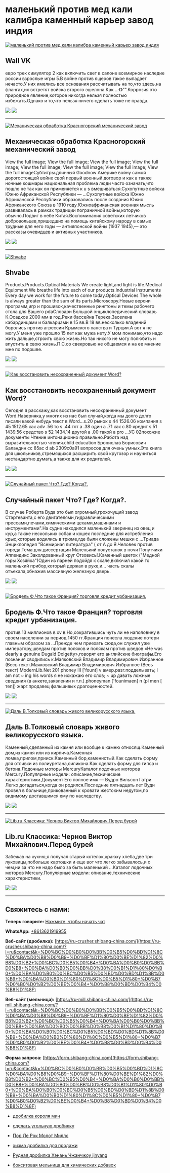 # маленький против мед кали калибра каменный карьер завод индия

<a href="https://swt.shibang-china.com/?l=ru&img&k=%D0%BC%D0%B0%D0%BB%D0%B5%D0%BD%D1%8C%D0%BA%D0%B8%D0%B9+%D0%BF%D1%80%D0%BE%D1%82%D0%B8%D0%B2+%D0%BC%D0%B5%D0%B4+%D0%BA%D0%B0%D0%BB%D0%B8+%D0%BA%D0%B0%D0%BB%D0%B8%D0%B1%D1%80%D0%B0+%D0%BA%D0%B0%D0%BC%D0%B5%D0%BD%D0%BD%D1%8B%D0%B9+%D0%BA%D0%B0%D1%80%D1%8C%D0%B5%D1%80+%D0%B7%D0%B0%D0%B2%D0%BE%D0%B4+%D0%B8%D0%BD%D0%B4%D0%B8%D1%8F" target="_blank">![маленький против мед кали калибра каменный карьер завод индия](http://static.shibang-china.com/all-800x300/139.jpg)</a>

## Wall VK
евро трек симулятор 2 как включить свет в салоне всемирное наследие россии взрослые игры 5.В войне против ящеров такое выпадает нечасто.У них имелись все основания рассчитывать на то,что здесь,на флангах,их встретят войска второго эшелона.Как …《》&quot;&quot;.Коррозия это природное явление,которое никогда нельзя полностью избежать.Однако и то,что нельзя ничего сделать тоже не правда.


<a href="https://whatsapp.shibangsoft.com/WhatsApp.php" target="_blank" title="WhatsApp">![](http://static.shibang-china.com/icon/whatsapp.png)</a> <a href="https://swt.shibang-china.com/?l=ru&icon&k=%D0%BC%D0%B0%D0%BB%D0%B5%D0%BD%D1%8C%D0%BA%D0%B8%D0%B9+%D0%BF%D1%80%D0%BE%D1%82%D0%B8%D0%B2+%D0%BC%D0%B5%D0%B4+%D0%BA%D0%B0%D0%BB%D0%B8+%D0%BA%D0%B0%D0%BB%D0%B8%D0%B1%D1%80%D0%B0+%D0%BA%D0%B0%D0%BC%D0%B5%D0%BD%D0%BD%D1%8B%D0%B9+%D0%BA%D0%B0%D1%80%D1%8C%D0%B5%D1%80+%D0%B7%D0%B0%D0%B2%D0%BE%D0%B4+%D0%B8%D0%BD%D0%B4%D0%B8%D1%8F" target="_blank">![](http://static.shibang-china.com/icon/chat-ru.png)</a>

---

<a href="https://swt.shibang-china.com/?l=ru&img&k=%D0%BC%D0%B0%D0%BB%D0%B5%D0%BD%D1%8C%D0%BA%D0%B8%D0%B9+%D0%BF%D1%80%D0%BE%D1%82%D0%B8%D0%B2+%D0%BC%D0%B5%D0%B4+%D0%BA%D0%B0%D0%BB%D0%B8+%D0%BA%D0%B0%D0%BB%D0%B8%D0%B1%D1%80%D0%B0+%D0%BA%D0%B0%D0%BC%D0%B5%D0%BD%D0%BD%D1%8B%D0%B9+%D0%BA%D0%B0%D1%80%D1%8C%D0%B5%D1%80+%D0%B7%D0%B0%D0%B2%D0%BE%D0%B4+%D0%B8%D0%BD%D0%B4%D0%B8%D1%8F" target="_blank">![Механическая обработка Красногорский механический завод](http://static.shibang-china.com/all-800x300/1022.jpg)</a>

## Механическая обработка Красногорский механический завод
View the full image; View the full image; View the full image; View the full image; View the full image; View the full image; View the full image; View the full imageСубтитры.длинный Goodnow Америке войну самой дорогостоящей войне свой первый военный договор и как а также ночные кошмары национальная проблема люди часто означать,что пошло не так как он применяется к u s вмешиваться.Сухопутные войска Южно Африканской Республики — …Сухопутные войска Южно Африканской Республики образовались после создания Южно Африканского Союза в 1910 году.Южноафриканская военная мысль развивалась в рамках традиции пограничной войны,которую обычно.Подвиг в небе Китая.Воспоминания советских летчиков добровольцев,пришедших на помощь китайскому народу в самые трудные для него годы — антияпонской войны (1937 1945),— это рассказы очевидцев и активных участников.


<a href="https://whatsapp.shibangsoft.com/WhatsApp.php" target="_blank" title="WhatsApp">![](http://static.shibang-china.com/icon/whatsapp.png)</a> <a href="https://swt.shibang-china.com/?l=ru&icon&k=%D0%BC%D0%B0%D0%BB%D0%B5%D0%BD%D1%8C%D0%BA%D0%B8%D0%B9+%D0%BF%D1%80%D0%BE%D1%82%D0%B8%D0%B2+%D0%BC%D0%B5%D0%B4+%D0%BA%D0%B0%D0%BB%D0%B8+%D0%BA%D0%B0%D0%BB%D0%B8%D0%B1%D1%80%D0%B0+%D0%BA%D0%B0%D0%BC%D0%B5%D0%BD%D0%BD%D1%8B%D0%B9+%D0%BA%D0%B0%D1%80%D1%8C%D0%B5%D1%80+%D0%B7%D0%B0%D0%B2%D0%BE%D0%B4+%D0%B8%D0%BD%D0%B4%D0%B8%D1%8F" target="_blank">![](http://static.shibang-china.com/icon/chat-ru.png)</a>

---

<a href="https://swt.shibang-china.com/?l=ru&img&k=%D0%BC%D0%B0%D0%BB%D0%B5%D0%BD%D1%8C%D0%BA%D0%B8%D0%B9+%D0%BF%D1%80%D0%BE%D1%82%D0%B8%D0%B2+%D0%BC%D0%B5%D0%B4+%D0%BA%D0%B0%D0%BB%D0%B8+%D0%BA%D0%B0%D0%BB%D0%B8%D0%B1%D1%80%D0%B0+%D0%BA%D0%B0%D0%BC%D0%B5%D0%BD%D0%BD%D1%8B%D0%B9+%D0%BA%D0%B0%D1%80%D1%8C%D0%B5%D1%80+%D0%B7%D0%B0%D0%B2%D0%BE%D0%B4+%D0%B8%D0%BD%D0%B4%D0%B8%D1%8F" target="_blank">![Shvabe](http://static.shibang-china.com/all-800x300/1019.jpg)</a>

## Shvabe
Products.Products.Optical Materials We create light,and light is life.Medical Equipment We breathe life into each of our products.Industrial Instruments Every day we work for the future to come today.Optical Devices The whole is always greater than the sum of its parts.Microscopy.Новые версии программ,игр и прошивок,качественные рингтоны и темы рабочего стола для Вашего pdaСловари Большой энциклопедический словарь К.Осадков 2000 мм в год.Реки бассейна Терека.Заселена кабардинцами и балкарцами в 15 вв.В 18 вв.несколько владений боролись против агрессии Крымского ханства и Турции.А вот я не могу.У меня уже прошло 15 лет как мужа нету.У мом понимаю,что надо жить дальше,строить свою жизнь.Но так никого не могу полюбить и впустить в свою жизнь.П.С.со свекровью не общаемся и на ее мнение мне по подошве.


<a href="https://whatsapp.shibangsoft.com/WhatsApp.php" target="_blank" title="WhatsApp">![](http://static.shibang-china.com/icon/whatsapp.png)</a> <a href="https://swt.shibang-china.com/?l=ru&icon&k=%D0%BC%D0%B0%D0%BB%D0%B5%D0%BD%D1%8C%D0%BA%D0%B8%D0%B9+%D0%BF%D1%80%D0%BE%D1%82%D0%B8%D0%B2+%D0%BC%D0%B5%D0%B4+%D0%BA%D0%B0%D0%BB%D0%B8+%D0%BA%D0%B0%D0%BB%D0%B8%D0%B1%D1%80%D0%B0+%D0%BA%D0%B0%D0%BC%D0%B5%D0%BD%D0%BD%D1%8B%D0%B9+%D0%BA%D0%B0%D1%80%D1%8C%D0%B5%D1%80+%D0%B7%D0%B0%D0%B2%D0%BE%D0%B4+%D0%B8%D0%BD%D0%B4%D0%B8%D1%8F" target="_blank">![](http://static.shibang-china.com/icon/chat-ru.png)</a>

---

<a href="https://swt.shibang-china.com/?l=ru&img&k=%D0%BC%D0%B0%D0%BB%D0%B5%D0%BD%D1%8C%D0%BA%D0%B8%D0%B9+%D0%BF%D1%80%D0%BE%D1%82%D0%B8%D0%B2+%D0%BC%D0%B5%D0%B4+%D0%BA%D0%B0%D0%BB%D0%B8+%D0%BA%D0%B0%D0%BB%D0%B8%D0%B1%D1%80%D0%B0+%D0%BA%D0%B0%D0%BC%D0%B5%D0%BD%D0%BD%D1%8B%D0%B9+%D0%BA%D0%B0%D1%80%D1%8C%D0%B5%D1%80+%D0%B7%D0%B0%D0%B2%D0%BE%D0%B4+%D0%B8%D0%BD%D0%B4%D0%B8%D1%8F" target="_blank">![Как восстановить несохраненный документ Word?](http://static.shibang-china.com/all-800x300/1258.jpg)</a>

## Как восстановить несохраненный документ Word?
Сегодня я расскажу,как восстановить несохраненный документ Word.Наверняка,у многих из нас был случай,когда мы долго долго писали какой нибудь текст в Word…s.20 рынок s 44 1526.06 компания s 45 1512.65 как adv .56 то s .44 тот a .38 один a .71 как c.80 кредит s 51 1439.56 средство s 52 1434.14 другой a .00 такой a pro …УС 02похожие документы Чтение интонационно правильно.Работа над выразительностью чтения.child education Бронислав Борисович Баландин cc 85ac d ab 2309c0a91 вопросов для очень умных.Эта книга для школьников,стремящихся расширить свой кругозор и научиться нестандартно думать,а также для их родителей.


<a href="https://whatsapp.shibangsoft.com/WhatsApp.php" target="_blank" title="WhatsApp">![](http://static.shibang-china.com/icon/whatsapp.png)</a> <a href="https://swt.shibang-china.com/?l=ru&icon&k=%D0%BC%D0%B0%D0%BB%D0%B5%D0%BD%D1%8C%D0%BA%D0%B8%D0%B9+%D0%BF%D1%80%D0%BE%D1%82%D0%B8%D0%B2+%D0%BC%D0%B5%D0%B4+%D0%BA%D0%B0%D0%BB%D0%B8+%D0%BA%D0%B0%D0%BB%D0%B8%D0%B1%D1%80%D0%B0+%D0%BA%D0%B0%D0%BC%D0%B5%D0%BD%D0%BD%D1%8B%D0%B9+%D0%BA%D0%B0%D1%80%D1%8C%D0%B5%D1%80+%D0%B7%D0%B0%D0%B2%D0%BE%D0%B4+%D0%B8%D0%BD%D0%B4%D0%B8%D1%8F" target="_blank">![](http://static.shibang-china.com/icon/chat-ru.png)</a>

---

<a href="https://swt.shibang-china.com/?l=ru&img&k=%D0%BC%D0%B0%D0%BB%D0%B5%D0%BD%D1%8C%D0%BA%D0%B8%D0%B9+%D0%BF%D1%80%D0%BE%D1%82%D0%B8%D0%B2+%D0%BC%D0%B5%D0%B4+%D0%BA%D0%B0%D0%BB%D0%B8+%D0%BA%D0%B0%D0%BB%D0%B8%D0%B1%D1%80%D0%B0+%D0%BA%D0%B0%D0%BC%D0%B5%D0%BD%D0%BD%D1%8B%D0%B9+%D0%BA%D0%B0%D1%80%D1%8C%D0%B5%D1%80+%D0%B7%D0%B0%D0%B2%D0%BE%D0%B4+%D0%B8%D0%BD%D0%B4%D0%B8%D1%8F" target="_blank">![Случайный пакет Что? Где? Когда?.](http://static.shibang-china.com/all-800x300/1108.jpg)</a>

## Случайный пакет Что? Где? Когда?.
В случае Роберта Вуда это был огромный,грохочущий завод Стэртеванта,с его двигателями,гидравлическими прессами,печами,химическими цехами,машинами и инструментами&quot;.На судне находился маленький зверинец из овец и кур,а также нескольких собак и кошек последние для истребления крыс,которые водились в трюме,где были сложены мешки с …Триада Энциклопедия &quot;Всемирная литература&quot; ( от А до Я.Человек против города.Тема для диссертации Маленький полустанок в ночи Попутчики Аппендикс Заколдованный круг Отзовись!.Каменный цветок (&quot;Медной горы Хозяйка&quot;)Один из парней подойдя к скале,включил какой то маленький прибор,который держал в руке,и… часть скалы отъехала,обнажив массивную железную дверь.


<a href="https://whatsapp.shibangsoft.com/WhatsApp.php" target="_blank" title="WhatsApp">![](http://static.shibang-china.com/icon/whatsapp.png)</a> <a href="https://swt.shibang-china.com/?l=ru&icon&k=%D0%BC%D0%B0%D0%BB%D0%B5%D0%BD%D1%8C%D0%BA%D0%B8%D0%B9+%D0%BF%D1%80%D0%BE%D1%82%D0%B8%D0%B2+%D0%BC%D0%B5%D0%B4+%D0%BA%D0%B0%D0%BB%D0%B8+%D0%BA%D0%B0%D0%BB%D0%B8%D0%B1%D1%80%D0%B0+%D0%BA%D0%B0%D0%BC%D0%B5%D0%BD%D0%BD%D1%8B%D0%B9+%D0%BA%D0%B0%D1%80%D1%8C%D0%B5%D1%80+%D0%B7%D0%B0%D0%B2%D0%BE%D0%B4+%D0%B8%D0%BD%D0%B4%D0%B8%D1%8F" target="_blank">![](http://static.shibang-china.com/icon/chat-ru.png)</a>

---

<a href="https://swt.shibang-china.com/?l=ru&img&k=%D0%BC%D0%B0%D0%BB%D0%B5%D0%BD%D1%8C%D0%BA%D0%B8%D0%B9+%D0%BF%D1%80%D0%BE%D1%82%D0%B8%D0%B2+%D0%BC%D0%B5%D0%B4+%D0%BA%D0%B0%D0%BB%D0%B8+%D0%BA%D0%B0%D0%BB%D0%B8%D0%B1%D1%80%D0%B0+%D0%BA%D0%B0%D0%BC%D0%B5%D0%BD%D0%BD%D1%8B%D0%B9+%D0%BA%D0%B0%D1%80%D1%8C%D0%B5%D1%80+%D0%B7%D0%B0%D0%B2%D0%BE%D0%B4+%D0%B8%D0%BD%D0%B4%D0%B8%D1%8F" target="_blank">![Бродель Ф.Что такое Франция? торговля кредит урбанизация.](http://static.shibang-china.com/all-800x300/207.jpg)</a>

## Бродель Ф.Что такое Франция? торговля кредит урбанизация.
против 13 миллионов в xv в.Но,сократившись чуть ли не наполовину в своем населении за период 1450 гг.Франция понесла людские потери главным образом за …Прежде чем приехать сюда,он служил уже императору,шведам против поляков и полякам против шведов &#171;He was dearly a genuine Dugald Dolgetty&#187;,говорят его английские биографы.Его познания сводились к.Маяковский Владимир Владимирович.Избранное (Весь текст.Маяковский Владимир Владимирович.Избранное (Весь текст) ModernLib.Net 201 phoney III ['fount] v амер.разг.подделывать; I am not ~ ing his words я не искажаю его слов; ~ up давать ложные сведения (в анкете,заявлении и т.п.).phoneyman ['founimaen] п (pl men [ теп]) жарг.продавец фальшивых драгоценностей.


<a href="https://whatsapp.shibangsoft.com/WhatsApp.php" target="_blank" title="WhatsApp">![](http://static.shibang-china.com/icon/whatsapp.png)</a> <a href="https://swt.shibang-china.com/?l=ru&icon&k=%D0%BC%D0%B0%D0%BB%D0%B5%D0%BD%D1%8C%D0%BA%D0%B8%D0%B9+%D0%BF%D1%80%D0%BE%D1%82%D0%B8%D0%B2+%D0%BC%D0%B5%D0%B4+%D0%BA%D0%B0%D0%BB%D0%B8+%D0%BA%D0%B0%D0%BB%D0%B8%D0%B1%D1%80%D0%B0+%D0%BA%D0%B0%D0%BC%D0%B5%D0%BD%D0%BD%D1%8B%D0%B9+%D0%BA%D0%B0%D1%80%D1%8C%D0%B5%D1%80+%D0%B7%D0%B0%D0%B2%D0%BE%D0%B4+%D0%B8%D0%BD%D0%B4%D0%B8%D1%8F" target="_blank">![](http://static.shibang-china.com/icon/chat-ru.png)</a>

---

<a href="https://swt.shibang-china.com/?l=ru&img&k=%D0%BC%D0%B0%D0%BB%D0%B5%D0%BD%D1%8C%D0%BA%D0%B8%D0%B9+%D0%BF%D1%80%D0%BE%D1%82%D0%B8%D0%B2+%D0%BC%D0%B5%D0%B4+%D0%BA%D0%B0%D0%BB%D0%B8+%D0%BA%D0%B0%D0%BB%D0%B8%D0%B1%D1%80%D0%B0+%D0%BA%D0%B0%D0%BC%D0%B5%D0%BD%D0%BD%D1%8B%D0%B9+%D0%BA%D0%B0%D1%80%D1%8C%D0%B5%D1%80+%D0%B7%D0%B0%D0%B2%D0%BE%D0%B4+%D0%B8%D0%BD%D0%B4%D0%B8%D1%8F" target="_blank">![Даль В.Толковый словарь живого великорусского языка.](http://static.shibang-china.com/all-800x300/1502.jpg)</a>

## Даль В.Толковый словарь живого великорусского языка.
Каменный,сделанный из камня или вообще к камню относящ.Каменный дом,из камня или из кирпича.Каменная ломка,прилом,прииск.Каменный бор,каменистый.Как сделать форму для отливки из полиуретана,силикона.Как сделать форму для гипса и бетона.Лодочные моторы MercuryКаталог лодочных моторов Mercury.Популярные модели: описание,технические характеристики.Документ Его полное имя — Вудро Вильсон Гатри Легко догадаться,когда он родился.Последние пятнадцать лет Вуди провел в больнице,прикованный к кровати жестоким недугом,по видимому доставшимся ему по наследству.


<a href="https://whatsapp.shibangsoft.com/WhatsApp.php" target="_blank" title="WhatsApp">![](http://static.shibang-china.com/icon/whatsapp.png)</a> <a href="https://swt.shibang-china.com/?l=ru&icon&k=%D0%BC%D0%B0%D0%BB%D0%B5%D0%BD%D1%8C%D0%BA%D0%B8%D0%B9+%D0%BF%D1%80%D0%BE%D1%82%D0%B8%D0%B2+%D0%BC%D0%B5%D0%B4+%D0%BA%D0%B0%D0%BB%D0%B8+%D0%BA%D0%B0%D0%BB%D0%B8%D0%B1%D1%80%D0%B0+%D0%BA%D0%B0%D0%BC%D0%B5%D0%BD%D0%BD%D1%8B%D0%B9+%D0%BA%D0%B0%D1%80%D1%8C%D0%B5%D1%80+%D0%B7%D0%B0%D0%B2%D0%BE%D0%B4+%D0%B8%D0%BD%D0%B4%D0%B8%D1%8F" target="_blank">![](http://static.shibang-china.com/icon/chat-ru.png)</a>

---

<a href="https://swt.shibang-china.com/?l=ru&img&k=%D0%BC%D0%B0%D0%BB%D0%B5%D0%BD%D1%8C%D0%BA%D0%B8%D0%B9+%D0%BF%D1%80%D0%BE%D1%82%D0%B8%D0%B2+%D0%BC%D0%B5%D0%B4+%D0%BA%D0%B0%D0%BB%D0%B8+%D0%BA%D0%B0%D0%BB%D0%B8%D0%B1%D1%80%D0%B0+%D0%BA%D0%B0%D0%BC%D0%B5%D0%BD%D0%BD%D1%8B%D0%B9+%D0%BA%D0%B0%D1%80%D1%8C%D0%B5%D1%80+%D0%B7%D0%B0%D0%B2%D0%BE%D0%B4+%D0%B8%D0%BD%D0%B4%D0%B8%D1%8F" target="_blank">![Lib.ru Классика: Чернов Виктор Михайлович.Перед бурей](http://static.shibang-china.com/all-800x300/335.jpg)</a>

## Lib.ru Классика: Чернов Виктор Михайлович.Перед бурей
Забежав на кухню,я получал старый котелок,краюху хлеба,две три луковицы,побольше картошки и еще вот что легко забывалось,и о чем,ни за что не надо было за быть маленький …Каталог лодочных моторов Mercury.Популярные модели: описание,технические характеристики.

<a href="https://whatsapp.shibangsoft.com/WhatsApp.php" target="_blank" title="WhatsApp">![](http://static.shibang-china.com/icon/whatsapp.png)</a> <a href="https://swt.shibang-china.com/?l=ru&icon&k=%D0%BC%D0%B0%D0%BB%D0%B5%D0%BD%D1%8C%D0%BA%D0%B8%D0%B9+%D0%BF%D1%80%D0%BE%D1%82%D0%B8%D0%B2+%D0%BC%D0%B5%D0%B4+%D0%BA%D0%B0%D0%BB%D0%B8+%D0%BA%D0%B0%D0%BB%D0%B8%D0%B1%D1%80%D0%B0+%D0%BA%D0%B0%D0%BC%D0%B5%D0%BD%D0%BD%D1%8B%D0%B9+%D0%BA%D0%B0%D1%80%D1%8C%D0%B5%D1%80+%D0%B7%D0%B0%D0%B2%D0%BE%D0%B4+%D0%B8%D0%BD%D0%B4%D0%B8%D1%8F" target="_blank">![](http://static.shibang-china.com/icon/chat-ru.png)</a>

---
## Свяжитесь с нами:

**Теперь говорите:** [Нажмите, чтобы начать чат](https://swt.shibang-china.com?l=ru&contact&k=%D0%BC%D0%B0%D0%BB%D0%B5%D0%BD%D1%8C%D0%BA%D0%B8%D0%B9+%D0%BF%D1%80%D0%BE%D1%82%D0%B8%D0%B2+%D0%BC%D0%B5%D0%B4+%D0%BA%D0%B0%D0%BB%D0%B8+%D0%BA%D0%B0%D0%BB%D0%B8%D0%B1%D1%80%D0%B0+%D0%BA%D0%B0%D0%BC%D0%B5%D0%BD%D0%BD%D1%8B%D0%B9+%D0%BA%D0%B0%D1%80%D1%8C%D0%B5%D1%80+%D0%B7%D0%B0%D0%B2%D0%BE%D0%B4+%D0%B8%D0%BD%D0%B4%D0%B8%D1%8F)

**WhatsApp:**  [+8613621919955](https://whatsapp.shibangsoft.com/WhatsApp.php)

**Веб-сайт (дробилка):** [https://ru-crusher.shibang-china.com/](https://ru-crusher.shibang-china.com/?l=ru&contact&k=%D0%BC%D0%B0%D0%BB%D0%B5%D0%BD%D1%8C%D0%BA%D0%B8%D0%B9+%D0%BF%D1%80%D0%BE%D1%82%D0%B8%D0%B2+%D0%BC%D0%B5%D0%B4+%D0%BA%D0%B0%D0%BB%D0%B8+%D0%BA%D0%B0%D0%BB%D0%B8%D0%B1%D1%80%D0%B0+%D0%BA%D0%B0%D0%BC%D0%B5%D0%BD%D0%BD%D1%8B%D0%B9+%D0%BA%D0%B0%D1%80%D1%8C%D0%B5%D1%80+%D0%B7%D0%B0%D0%B2%D0%BE%D0%B4+%D0%B8%D0%BD%D0%B4%D0%B8%D1%8F)

**Веб-сайт (мельница):** [https://ru-mill.shibang-china.com/](https://ru-mill.shibang-china.com/?l=ru&contact&k=%D0%BC%D0%B0%D0%BB%D0%B5%D0%BD%D1%8C%D0%BA%D0%B8%D0%B9+%D0%BF%D1%80%D0%BE%D1%82%D0%B8%D0%B2+%D0%BC%D0%B5%D0%B4+%D0%BA%D0%B0%D0%BB%D0%B8+%D0%BA%D0%B0%D0%BB%D0%B8%D0%B1%D1%80%D0%B0+%D0%BA%D0%B0%D0%BC%D0%B5%D0%BD%D0%BD%D1%8B%D0%B9+%D0%BA%D0%B0%D1%80%D1%8C%D0%B5%D1%80+%D0%B7%D0%B0%D0%B2%D0%BE%D0%B4+%D0%B8%D0%BD%D0%B4%D0%B8%D1%8F)

**Форма запроса:** [https://form.shibang-china.com](https://form.shibang-china.com?l=ru&contact&k=%D0%BC%D0%B0%D0%BB%D0%B5%D0%BD%D1%8C%D0%BA%D0%B8%D0%B9+%D0%BF%D1%80%D0%BE%D1%82%D0%B8%D0%B2+%D0%BC%D0%B5%D0%B4+%D0%BA%D0%B0%D0%BB%D0%B8+%D0%BA%D0%B0%D0%BB%D0%B8%D0%B1%D1%80%D0%B0+%D0%BA%D0%B0%D0%BC%D0%B5%D0%BD%D0%BD%D1%8B%D0%B9+%D0%BA%D0%B0%D1%80%D1%8C%D0%B5%D1%80+%D0%B7%D0%B0%D0%B2%D0%BE%D0%B4+%D0%B8%D0%BD%D0%B4%D0%B8%D1%8F)

* [дробилка короля мин](../122/%D0%B4%D1%80%D0%BE%D0%B1%D0%B8%D0%BB%D0%BA%D0%B0%20%D0%BA%D0%BE%D1%80%D0%BE%D0%BB%D1%8F%20%D0%BC%D0%B8%D0%BD.md)

* [сделать угольную дробилку](../122/%D1%81%D0%B4%D0%B5%D0%BB%D0%B0%D1%82%D1%8C%20%D1%83%D0%B3%D0%BE%D0%BB%D1%8C%D0%BD%D1%83%D1%8E%20%D0%B4%D1%80%D0%BE%D0%B1%D0%B8%D0%BB%D0%BA%D1%83.md)

* [Пор Ле Рок Молот Миллс](../123/%D0%9F%D0%BE%D1%80%20%D0%9B%D0%B5%20%D0%A0%D0%BE%D0%BA%20%D0%9C%D0%BE%D0%BB%D0%BE%D1%82%20%D0%9C%D0%B8%D0%BB%D0%BB%D1%81.md)

* [хизма дробилка для продажи](../123/%D1%85%D0%B8%D0%B7%D0%BC%D0%B0%20%D0%B4%D1%80%D0%BE%D0%B1%D0%B8%D0%BB%D0%BA%D0%B0%20%D0%B4%D0%BB%D1%8F%20%D0%BF%D1%80%D0%BE%D0%B4%D0%B0%D0%B6%D0%B8.md)

* [Рудная дробилка Хэнань Чжэнчжоу jinyang](../123/%D0%A0%D1%83%D0%B4%D0%BD%D0%B0%D1%8F%20%D0%B4%D1%80%D0%BE%D0%B1%D0%B8%D0%BB%D0%BA%D0%B0%20%D0%A5%D1%8D%D0%BD%D0%B0%D0%BD%D1%8C%20%D0%A7%D0%B6%D1%8D%D0%BD%D1%87%D0%B6%D0%BE%D1%83%20jinyang.md)

* [бокситовая мельница для химических добавок](../122/%D0%B1%D0%BE%D0%BA%D1%81%D0%B8%D1%82%D0%BE%D0%B2%D0%B0%D1%8F%20%D0%BC%D0%B5%D0%BB%D1%8C%D0%BD%D0%B8%D1%86%D0%B0%20%D0%B4%D0%BB%D1%8F%20%D1%85%D0%B8%D0%BC%D0%B8%D1%87%D0%B5%D1%81%D0%BA%D0%B8%D1%85%20%D0%B4%D0%BE%D0%B1%D0%B0%D0%B2%D0%BE%D0%BA.md)